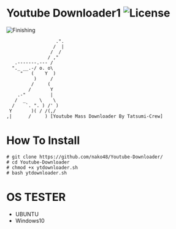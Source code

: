 # Youtube Downloader1 ![License](https://img.shields.io/badge/Mass-blue.svg)
![Finishing](https://img.shields.io/badge/Youtube-Downloader-blue.svg)

                      .".
                     /  |
                    /  /
                   / ,"
       .-------.--- /
      "._ __.-/ o. o\
         "   (    Y  )
              )     /
             /     (
            /       Y
        .-"         |
       /  _     \    \
      /    `. ". ) /' )
     Y       )( / /(,/
    ,|      /     ) [Youtube Mass Downloader By Tatsumi-Crew]
 
# How To Install
    # git clone https://github.com/nako48/Youtube-Downloader/
    # cd Youtube-Downloader
    # chmod +x ytdownloader.sh
    # bash ytdownloader.sh
    
# OS TESTER
- UBUNTU
- Windows10
